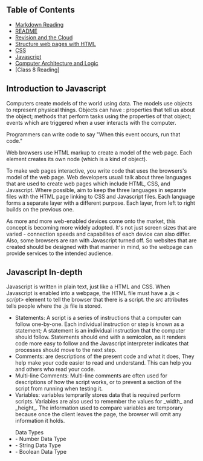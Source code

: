 ## Table of Contents

- [Markdown Reading](markdown.md)
- [README](README.md)
- [Revision and the Cloud](revisions-and-the-cloud.md)
- [Structure web pages with HTML](structurehtml.md)
- [CSS](css.md)
- [Javascript](js.md)
- [Computer Architecture and Logic](comparch.md)
- [Class 8 Reading]

## Introduction to Javascript

Computers create models of the world using data. The models use objects to represent physical things. Objects can have : properties that tell us about the object; methods that perform tasks using the properties of that object; events which are triggered when a user interacts with the computer.

Programmers can write code to say "When this event occurs, run that code."

Web browsers use HTML markup to create a model of the web page. Each element creates its own node (which is a kind of object).

To make web pages interactive, you write code that uses the browsers's model of the web page. Web developers usuall talk about three languages that are used to create web pages which include HTML, CSS, and Javascript. Where possible, aim to keep the three languages in separate files with the HTML page linking to CSS and Javascript files. Each language forms a separate layer with a different purpose. Each layer, from left to right builds on the previous one.

As more and more web-enabled devices come onto the market, this concept is becoming more widely adopted. It's not just screen sizes that are varied - connection speeds and capabilites of each device can also differ. Also, some browsers are ran with Javascript turned off. So websites that are created should be designed with that manner in mind, so the webpage can provide services to the intended audience.

## Javascript In-depth

Javascript is written in plain text, just like a HTML and CSS. When Javascript is enabled into a webpage, the HTML file must have a .js _< script>_ element to tell the browser that there is a script. the _src_ attributes tells people where the .js file is stored.

<ul>
    <li>Statements: A script is a series of instructions that a computer can follow one-by-one. Each individual instruction or step is known as a statement; A statement is an individual instruction that the computer should follow. Statements should end with a semicolon, as it renders code more easy to follow and the Javascript interpreter indicates that processes should move to the next step. </li>
    <li>Comments: are descriptions of the present code and what it does, They help make your code easier to read and understand. This can help you and others who read your code.</li>
    <li>Multi-line Comments: Multi-line comments are often used for descriptions of how the script works, or to prevent a section of the script from running when testing it.</li>
    <li>Variables: variables temprarily stores data that is required perform scripts. Variables are also used to remember the values for _width_ and _height_. The information used to compare variables are temporary because once the client leaves the page, the browser will omit any information it holds.</li>
</ul>

<ul> Data Types
    <li> - Number Data Type </li>
    <li> - String Data Type </li>
    <li> - Boolean Data Type </li>
